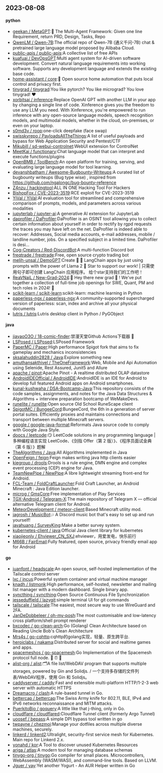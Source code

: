 ## 2023-08-08

#### python
* [geekan / MetaGPT](https://github.com/geekan/MetaGPT):🌟
The Multi-Agent Framework: Given one line Requirement, return PRD, Design, Tasks, Repo
* [QwenLM / Qwen-7B](https://github.com/QwenLM/Qwen-7B):The official repo of Qwen-7B (通义千问-7B) chat & pretrained large language model proposed by Alibaba Cloud.
* [public-apis / public-apis](https://github.com/public-apis/public-apis):A collective list of free APIs
* [kuafuai / DevOpsGPT](https://github.com/kuafuai/DevOpsGPT):Multi agent system for AI-driven software development. Convert natural language requirements into working software. Supports any development language and extends the existing base code.
* [home-assistant / core](https://github.com/home-assistant/core):🏡
Open source home automation that puts local control and privacy first.
* [tinygrad / tinygrad](https://github.com/tinygrad/tinygrad):You like pytorch? You like micrograd? You love tinygrad!
❤️
* [xorbitsai / inference](https://github.com/xorbitsai/inference):Replace OpenAI GPT with another LLM in your app by changing a single line of code. Xinference gives you the freedom to use any LLM you need. With Xinference, you're empowered to run inference with any open-source language models, speech recognition models, and multimodal models, whether in the cloud, on-premises, or even on your laptop.
* [s0md3v / roop](https://github.com/s0md3v/roop):one-click deepfake (face swap)
* [swisskyrepo / PayloadsAllTheThings](https://github.com/swisskyrepo/PayloadsAllTheThings):A list of useful payloads and bypass for Web Application Security and Pentest/CTF
* [Mikubill / sd-webui-controlnet](https://github.com/Mikubill/sd-webui-controlnet):WebUI extension for ControlNet
* [MeetKai / functionary](https://github.com/MeetKai/functionary):Chat language model that can interpret and execute functions/plugins
* [OpenBMB / ToolBench](https://github.com/OpenBMB/ToolBench):An open platform for training, serving, and evaluating large language model for tool learning.
* [devanshbatham / Awesome-Bugbounty-Writeups](https://github.com/devanshbatham/Awesome-Bugbounty-Writeups):A curated list of bugbounty writeups (Bug type wise) , inspired from https://github.com/ngalongc/bug-bounty-reference
* [Z4nzu / hackingtool](https://github.com/Z4nzu/hackingtool):ALL IN ONE Hacking Tool For Hackers
* [BishopFox / CVE-2023-3519](https://github.com/BishopFox/CVE-2023-3519):RCE exploit for CVE-2023-3519
* [YiVal / YiVal](https://github.com/YiVal/YiVal):AI evaluation tool for streamlined and comprehensive comparison of prompts, models, and parameters across various modalities
* [jupyterlab / jupyter-ai](https://github.com/jupyterlab/jupyter-ai):A generative AI extension for JupyterLab
* [daprofiler / DaProfiler](https://github.com/daprofiler/DaProfiler):DaProfiler is an OSINT tool allowing you to collect certain information about yourself in order to rectify by rgpd requests the traces you may have left on the net. DaProfiler is indeed able to recover: Addresses, Social media accounts, e-mail addresses, mobile / landline number, jobs. On a specified subject in a limited time. DaProfiler is desi…
* [Cog-Creators / Red-DiscordBot](https://github.com/Cog-Creators/Red-DiscordBot):A multi-function Discord bot
* [freqtrade / freqtrade](https://github.com/freqtrade/freqtrade):Free, open source crypto trading bot
* [melih-unsal / DemoGPT](https://github.com/melih-unsal/DemoGPT):Create
🦜️
🔗
LangChain apps by just using prompts with the power of Llama 2
🌟
Star to support our work! | 只需使用句子即可创建 LangChain 应用程序。 给个star支持我们的工作吧！
* [ReaVNaiL / New-Grad-2024](https://github.com/ReaVNaiL/New-Grad-2024):👋
Hey there new grad
🎉
! We've put together a collection of full-time job openings for SWE, Quant, PM and tech roles in 2024!
🚀
* [scikit-learn / scikit-learn](https://github.com/scikit-learn/scikit-learn):scikit-learn: machine learning in Python
* [paperless-ngx / paperless-ngx](https://github.com/paperless-ngx/paperless-ngx):A community-supported supercharged version of paperless: scan, index and archive all your physical documents
* [lutris / lutris](https://github.com/lutris/lutris):Lutris desktop client in Python / PyGObject

#### java
* [jiayaoO3O / 18-comic-finder](https://github.com/jiayaoO3O/18-comic-finder):禁漫天堂Github Actions下载器
🧘
* [LSPosed / LSPosed](https://github.com/LSPosed/LSPosed):LSPosed Framework
* [PaperMC / Paper](https://github.com/PaperMC/Paper):High performance Spigot fork that aims to fix gameplay and mechanics inconsistencies
* [sksalahuddin2828 / Java](https://github.com/sksalahuddin2828/Java):Explore something new
* [amuthansakthivel / TheOneFramework](https://github.com/amuthansakthivel/TheOneFramework):Web, Mobile and Api Automation using Selenide, Rest Assured, Junit5 and Allure
* [apache / pinot](https://github.com/apache/pinot):Apache Pinot - A realtime distributed OLAP datastore
* [AndroidIDEOfficial / AndroidIDE](https://github.com/AndroidIDEOfficial/AndroidIDE):AndroidIDE is an IDE for Android to develop full featured Android apps on Android smartphones.
* [kunal-kushwaha / DSA-Bootcamp-Java](https://github.com/kunal-kushwaha/DSA-Bootcamp-Java):This repository consists of the code samples, assignments, and notes for the Java Data Structures & Algorithms + interview preparation bootcamp of WeMakeDevs.
* [runelite / runelite](https://github.com/runelite/runelite):Open source Old School RuneScape client
* [SpigotMC / BungeeCord](https://github.com/SpigotMC/BungeeCord):BungeeCord, the 6th in a generation of server portal suites. Efficiently proxies and maintains connections and transport between multiple Minecraft servers.
* [google / google-java-format](https://github.com/google/google-java-format):Reformats Java source code to comply with Google Java Style.
* [doocs / leetcode](https://github.com/doocs/leetcode):😏
LeetCode solutions in any programming language | 多种编程语言实现 LeetCode、《剑指 Offer（第 2 版）》、《程序员面试金典（第 6 版）》题解
* [TheAlgorithms / Java](https://github.com/TheAlgorithms/Java):All Algorithms implemented in Java
* [OpenFeign / feign](https://github.com/OpenFeign/feign):Feign makes writing java http clients easier
* [kiegroup / drools](https://github.com/kiegroup/drools):Drools is a rule engine, DMN engine and complex event processing (CEP) engine for Java.
* [TeamNewPipe / NewPipe](https://github.com/TeamNewPipe/NewPipe):A libre lightweight streaming front-end for Android.
* [FCL-Team / FoldCraftLauncher](https://github.com/FCL-Team/FoldCraftLauncher):Fold Craft Launcher, an Android Minecraft : Java Edition launcher.
* [microg / GmsCore](https://github.com/microg/GmsCore):Free implementation of Play Services
* [TGX-Android / Telegram-X](https://github.com/TGX-Android/Telegram-X):The main repository of Telegram X — official alternative Telegram client for Android.
* [MeteorDevelopment / meteor-client](https://github.com/MeteorDevelopment/meteor-client):Based Minecraft utility mod.
* [jagrosh / MusicBot](https://github.com/jagrosh/MusicBot):🎶
A Discord music bot that's easy to set up and run yourself!
* [javahuang / SurveyKing](https://github.com/javahuang/SurveyKing):Make a better survey system.
* [kubernetes-client / java](https://github.com/kubernetes-client/java):Official Java client library for kubernetes
* [xiaojieonly / Ehviewer_CN_SXJ](https://github.com/xiaojieonly/Ehviewer_CN_SXJ):ehviewer，用爱发电，快乐前行
* [M66B / FairEmail](https://github.com/M66B/FairEmail):Fully featured, open source, privacy friendly email app for Android

#### go
* [juanfont / headscale](https://github.com/juanfont/headscale):An open source, self-hosted implementation of the Tailscale control server
* [lxc / incus](https://github.com/lxc/incus):Powerful system container and virtual machine manager
* [knadh / listmonk](https://github.com/knadh/listmonk):High performance, self-hosted, newsletter and mailing list manager with a modern dashboard. Single binary app.
* [syncthing / syncthing](https://github.com/syncthing/syncthing):Open Source Continuous File Synchronization
* [jesseduffield / lazygit](https://github.com/jesseduffield/lazygit):simple terminal UI for git commands
* [tailscale / tailscale](https://github.com/tailscale/tailscale):The easiest, most secure way to use WireGuard and 2FA.
* [JanDeDobbeleer / oh-my-posh](https://github.com/JanDeDobbeleer/oh-my-posh):The most customisable and low-latency cross platform/shell prompt renderer
* [bxcodec / go-clean-arch](https://github.com/bxcodec/go-clean-arch):Go (Golang) Clean Architecture based on Reading Uncle Bob's Clean Architecture
* [Mrs4s / go-cqhttp](https://github.com/Mrs4s/go-cqhttp):cqhttp的golang实现，轻量、原生跨平台.
* [heroiclabs / nakama](https://github.com/heroiclabs/nakama):Distributed server for social and realtime games and apps.
* [spacemeshos / go-spacemesh](https://github.com/spacemeshos/go-spacemesh):Go Implementation of the Spacemesh protocol full node.
💾
⏰
💪
* [alist-org / alist](https://github.com/alist-org/alist):🗂️A file list/WebDAV program that supports multiple storages, powered by Gin and Solidjs. / 一个支持多存储的文件列表/WebDAV程序，使用 Gin 和 Solidjs。
* [caddyserver / caddy](https://github.com/caddyserver/caddy):Fast and extensible multi-platform HTTP/1-2-3 web server with automatic HTTPS
* [Dreamacro / clash](https://github.com/Dreamacro/clash):A rule-based tunnel in Go.
* [bettercap / bettercap](https://github.com/bettercap/bettercap):The Swiss Army knife for 802.11, BLE, IPv4 and IPv6 networks reconnaissance and MITM attacks.
* [PuerkitoBio / goquery](https://github.com/PuerkitoBio/goquery):A little like that j-thing, only in Go.
* [cloudflare / cloudflared](https://github.com/cloudflare/cloudflared):Cloudflare Tunnel client (formerly Argo Tunnel)
* [uoosef / bepass](https://github.com/uoosef/bepass):A simple DPI bypass tool written in go
* [twpayne / chezmoi](https://github.com/twpayne/chezmoi):Manage your dotfiles across multiple diverse machines, securely.
* [linkerd / linkerd2](https://github.com/linkerd/linkerd2):Ultralight, security-first service mesh for Kubernetes. Main repo for Linkerd 2.x.
* [yonahd / kor](https://github.com/yonahd/kor):A Tool to discover unused Kubernetes Resources
* [ariga / atlas](https://github.com/ariga/atlas):A modern tool for managing database schemas
* [tinygo-org / tinygo](https://github.com/tinygo-org/tinygo):Go compiler for small places. Microcontrollers, WebAssembly (WASM/WASI), and command-line tools. Based on LLVM.
* [Jguer / yay](https://github.com/Jguer/yay):Yet another Yogurt - An AUR Helper written in Go
